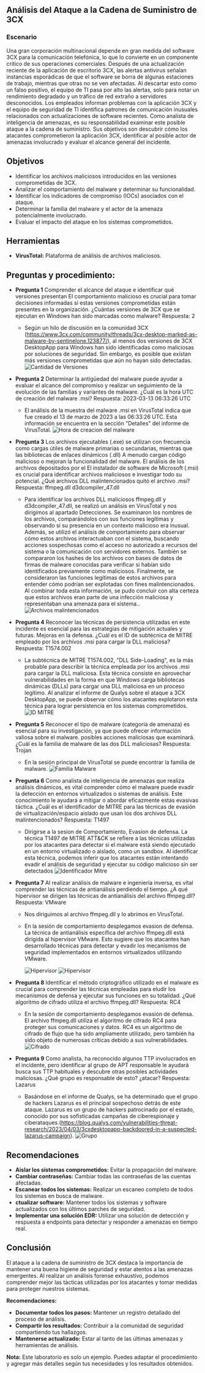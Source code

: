 ## Análisis del Ataque a la Cadena de Suministro de 3CX

### Escenario
Una gran corporación multinacional depende en gran medida del software 3CX para la comunicación telefónica, lo que lo convierte en un componente crítico de sus operaciones comerciales. Después de una actualización reciente de la aplicación de escritorio 3CX, las alertas antivirus señalan instancias esporádicas de que el software se borra de algunas estaciones de trabajo, mientras que otras no se ven afectadas. Al descartar esto como un falso positivo, el equipo de TI pasa por alto las alertas, solo para notar un rendimiento degradado y un tráfico de red extraño a servidores desconocidos. Los empleados informan problemas con la aplicación 3CX y el equipo de seguridad de TI identifica patrones de comunicación inusuales relacionados con actualizaciones de software recientes.
Como analista de inteligencia de amenazas, es su responsabilidad examinar este posible ataque a la cadena de suministro. Sus objetivos son descubrir cómo los atacantes comprometieron la aplicación 3CX, identificar al posible actor de amenazas involucrado y evaluar el alcance general del incidente.

## Objetivos
* Identificar los archivos maliciosos introducidos en las versiones comprometidas de 3CX.
* Analizar el comportamiento del malware y determinar su funcionalidad.
* Identificar los indicadores de compromiso (IOCs) asociados con el ataque.
* Determinar la familia del malware y el actor de la amenaza potencialmente involucrado.
* Evaluar el impacto del ataque en los sistemas comprometidos.

## Herramientas
* **VirusTotal:** Plataforma de análisis de archivos maliciosos.

## Preguntas y procedimiento:
* **Pregunta 1**
  Comprender el alcance del ataque e identificar qué versiones presentan El comportamiento malicioso es crucial para tomar decisiones informadas si estas versiones comprometidas están presentes en la organización. ¿Cuántas versiones de 3CX que se ejecutan en Windows han sido marcadas como malware?
  Respuesta: 2
  * Según un hilo de discusión en la comunidad 3CX (https://www.3cx.com/community/threads/3cx-desktop-marked-as-malware-by-sentinelone.123877/), al menos dos versiones de 3CX DesktopApp para Windows han sido identificadas como maliciosas por soluciones de seguridad. Sin embargo, es posible que existan más versiones comprometidas que aún no hayan sido detectadas.
    ![Cantidad de Versiones](https://github.com/Shispopo/Laboratorios-Ciberseguridad/blob/main/Cyberdefenders/3CX%20Supply%20Chain/Imagenes/1.png)

* **Pregunta 2**
  Determinar la antigüedad del malware puede ayudar a evaluar el alcance del compromiso y realizar un seguimiento de la evolución de las familias y variantes de malware. ¿Cuál es la hora UTC de creación del malware .msi?
  Respuesta: 2023-03-13 06:33:26 UTC
  * El análisis de la muestra del malware .msi en VirusTotal indica que fue creado el 13 de marzo de 2023 a las 06:33:26 UTC. Esta información se encuentra en la sección "Detalles" del informe de VirusTotal.
    ![Hora de creacion del malware](https://github.com/Shispopo/Laboratorios-Ciberseguridad/blob/main/Cyberdefenders/3CX%20Supply%20Chain/Imagenes/2.png)

* **Pregunta 3**
  Los archivos ejecutables (.exe) se utilizan con frecuencia como cargas útiles de malware primarias o secundarias, mientras que las bibliotecas de enlaces dinámicos (.dll) A menudo cargan código malicioso o mejoran la funcionalidad del malware. El análisis de los archivos depositados por el El instalador de software de Microsoft (.msi) es crucial para identificar archivos maliciosos e investigar todo su potencial. ¿Qué archivos DLL malintencionados quitó el archivo .msi?
  Respuesta: ffmpeg.dll d3dcompiler_47.dll
  * Para identificar los archivos DLL maliciosos ffmpeg.dll y d3dcompiler_47.dll, se realizó un análisis en VirusTotal y nos dirigimos al apartado Detecciones. Se examinaron los nombres de los archivos, comparándolos con sus funciones legítimas y observando si su presencia en un contexto malicioso era inusual. Además, se utilizó el análisis de comportamiento para observar cómo estos archivos interactuaban con el sistema, buscando acciones sospechosas como el acceso no autorizado a recursos del sistema o la comunicación con servidores externos. También se compararon los hashes de los archivos con bases de datos de firmas de malware conocidas para verificar si habían sido identificados previamente como maliciosos. Finalmente, se consideraron las funciones legítimas de estos archivos para entender cómo podrían ser explotadas con fines malintencionados. Al combinar toda esta información, se pudo concluir con alta certeza que estos archivos eran parte de una infección maliciosa y representaban una amenaza para el sistema..
    ![Archivos malintencionados](https://github.com/Shispopo/Laboratorios-Ciberseguridad/blob/main/Cyberdefenders/3CX%20Supply%20Chain/Imagenes/3.png)

* **Pregunta 4**
  Reconocer las técnicas de persistencia utilizadas en este incidente es esencial para las estrategias de mitigación actuales y futuras. Mejoras en la defensa. ¿Cuál es el ID de subtécnica de MITRE empleado por los archivos .msi para cargar la DLL maliciosa?
  Respuesta: T1574.002
  * La subtécnica de MITRE T1574.002, "DLL Side-Loading", es la más probable para describir la técnica empleada por los archivos .msi para cargar la DLL maliciosa. Esta técnica consiste en aprovechar vulnerabilidades en la forma en que Windows carga bibliotecas dinámicas (DLLs) para cargar una DLL maliciosa en un proceso legítimo. Al analizar el informe de Qualys sobre el ataque a 3CX DesktopApp, se puede observar cómo los atacantes explotaron esta técnica para lograr persistencia en los sistemas comprometidos.
    ![ID MITRE](https://github.com/Shispopo/Laboratorios-Ciberseguridad/blob/main/Cyberdefenders/3CX%20Supply%20Chain/Imagenes/4.png)
  
* **Pregunta 5**
  Reconocer el tipo de malware (categoría de amenaza) es esencial para su investigación, ya que puede ofrecer información valiosa sobre el malware. posibles acciones maliciosas que examinará. ¿Cuál es la familia de malware de las dos DLL maliciosas?
  Respuesta: Trojan
  * En la sesión principal de VirusTotal se puede encontrar la familia de malware.
    ![Familia Malware](https://github.com/Shispopo/Laboratorios-Ciberseguridad/blob/main/Cyberdefenders/3CX%20Supply%20Chain/Imagenes/5.png)
    
* **Pregunta 6**
  Como analista de inteligencia de amenazas que realiza análisis dinámicos, es vital comprender cómo el malware puede evadir la detección en entornos virtualizados o sistemas de análisis. Este conocimiento le ayudará a mitigar o abordar eficazmente estas evasivas táctica. ¿Cuál es el identificador de MITRE para las técnicas de evasión de virtualización/espacio aislado que usan los dos archivos DLL malintencionados?
  Respuesta: T1497
  * Dirigirse a la sesion de Comportamiento, Evasion de defensa. La técnica T1497 de MITRE ATT&CK se refiere a las técnicas utilizadas por los atacantes para detectar si el malware está siendo ejecutado en un entorno virtualizado o aislado, como un sandbox. Al identificar esta técnica, podemos inferir que los atacantes están intentando evadir el análisis de seguridad y ejecutar su código malicioso sin ser detectados
    ![Identificador Mitre](https://github.com/Shispopo/Laboratorios-Ciberseguridad/blob/main/Cyberdefenders/3CX%20Supply%20Chain/Imagenes/6.png)

* **Pregunta 7**
  Al realizar análisis de malware e ingeniería inversa, es vital comprender las técnicas de antianálisis perdiendo el tiempo. ¿A qué hipervisor se dirigen las técnicas de antianálisis del archivo ffmpeg.dll?
  Respuesta: VMware
  * Nos diriguimos al archivo ffmpeg.dll y lo abrimos en VirusTotal.
  * En la sesión de comportamiento desplegamos evasion de defensa. La técnica de antianálisis específica del archivo ffmpeg.dll está dirigida al hipervisor VMware. Esto sugiere que los atacantes han desarrollado técnicas para detectar y evadir los mecanismos de seguridad implementados en entornos virtualizados utilizando VMware.
    
    ![Hipervisor](https://github.com/Shispopo/Laboratorios-Ciberseguridad/blob/main/Cyberdefenders/3CX%20Supply%20Chain/Imagenes/7.2.png)
    ![Hipervisor](https://github.com/Shispopo/Laboratorios-Ciberseguridad/blob/main/Cyberdefenders/3CX%20Supply%20Chain/Imagenes/7.1.png)
* **Pregunta 8**
  Identificar el método criptográfico utilizado en el malware es crucial para comprender las técnicas empleadas para eludir los mecanismos de defensa y ejecutar sus funciones en su totalidad. ¿Qué algoritmo de cifrado utiliza el archivo ffmpeg.dll?
  Respuesta: RC4
  * En la sesión de comportamiento desplegamos evasión de defensa. El archivo ffmpeg.dll utiliza el algoritmo de cifrado RC4 para proteger sus comunicaciones y datos. RC4 es un algoritmo de cifrado de flujo que ha sido ampliamente utilizado, pero también ha sido objeto de numerosas críticas debido a sus vulnerabilidades.
    ![Cifrado](https://github.com/Shispopo/Laboratorios-Ciberseguridad/blob/main/Cyberdefenders/3CX%20Supply%20Chain/Imagenes/8.png)
    
* **Pregunta 9**
  Como analista, ha reconocido algunos TTP involucrados en el incidente, pero identificar al grupo de APT responsable le ayudará busca sus TTP habituales y descubre otras posibles actividades maliciosas. ¿Qué grupo es responsable de esto? ¿atacar?
  Respuesta: Lazarus
  * Basándose en el informe de Qualys, se ha determinado que el grupo de hackers Lazarus es el principal sospechoso detrás de este ataque. Lazarus es un grupo de hackers patrocinado por el estado, conocido por sus sofisticadas campañas de ciberespionaje y ciberataques.(https://blog.qualys.com/vulnerabilities-threat-research/2023/04/03/3cxdesktopapp-backdoored-in-a-suspected-lazarus-campaign).
  ![Grupo](https://github.com/Shispopo/Laboratorios-Ciberseguridad/blob/main/Cyberdefenders/3CX%20Supply%20Chain/Imagenes/9.png)

## Recomendaciones
* **Aislar los sistemas comprometidos:** Evitar la propagación del malware.
* **Cambiar contraseñas:** Cambiar todas las contraseñas de las cuentas afectadas.
* **Escanear todos los sistemas:** Realizar un escaneo completo de todos los sistemas en busca de malware.
* **ctualizar software:** Mantener todos los sistemas y software actualizados con los últimos parches de seguridad.
* **Implementar una solución EDR:** Utilizar una solución de detección y respuesta a endpoints para detectar y responder a amenazas en tiempo real.

## Conclusión
El ataque a la cadena de suministro de 3CX destaca la importancia de mantener una buena higiene de seguridad y estar atentos a las amenazas emergentes. Al realizar un análisis forense exhaustivo, podemos comprender mejor las tácticas utilizadas por los atacantes y tomar medidas para proteger nuestros sistemas.

**Recomendaciones:**

* **Documentar todos los pasos:** Mantener un registro detallado del proceso de análisis.
* **Compartir los resultados:** Contribuir a la comunidad de seguridad compartiendo tus hallazgos.
* **Mantenerse actualizado:** Estar al tanto de las últimas amenazas y herramientas de análisis.

**Nota:** Este laboratorio es solo un ejemplo. Puedes adaptar el procedimiento y agregar más detalles según tus necesidades y los resultados obtenidos.
